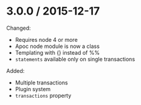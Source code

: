3.0.0 / 2015-12-17
===================

Changed:

- Requires node 4 or more
- Apoc node module is now a class
- Templating with {} instead of %%
- `statements` available only on single transactions

Added:

- Multiple transactions
- Plugin system
- `transactions` property
